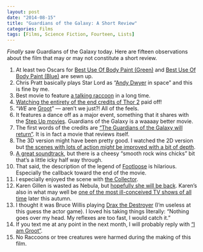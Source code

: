 ```yaml
---
layout: post
date: "2014-08-15"
title: "Guardians of the Galaxy: A Short Review"
categories: Films
tags: [Films, Science Fiction, Fourteen, Lists]
---
```


*Finally* saw Guardians of the Galaxy today. Here are fifteen observations about the film that may or may not constitute a short review.

1. At least two Oscars for [Best Use Of Body Paint (Green)](http://media.comicbook.com/uploads1/2014/07/guardians-of-the-galaxy-gamora-101682-101718.jpg) and [Best Use Of Body Paint (Blue)](http://images.radiotimes.com/namedimage/Karen_Gillan_takes_on_Zoe_Saldana_in_extended_Guardians_of_the_Galaxy_trailer.jpg?quality=85&mode=crop&width=620&height=374&404=tv&url=/uploads/images/original/53103.jpg) are sewn up.
2. Chris Pratt basically plays Star Lord as “[Andy Dwyer](http://parksandrecreation.wikia.com/wiki/Andy_Dwyer) in space” and this is fine by me.
3. Best movie to feature [a talking raccoon](http://www.etonline.com/movies/148845_bradley_cooper_explains_his_voice_guardians_of_the_galaxy/) in a long time.
4. [Watching the entirety of the end credits of Thor 2](http://screenrant.com/thor-2-dark-world-mid-post-credits-button-scenes-explained) paid off!
5. “_WE_ are [Groot](https://uk.yahoo.com/movies/dancing-baby-groot-clip-guardians-of-the-galaxy-94738291414.html)” — aren’t we just?! All of the feels.
6. It features a dance off as a major event, something that it shares with the [Step Up movies](http://en.wikipedia.org/wiki/Step_Up_(film_series)). Guardians of the Galaxy is a waaaay better movie.
7. The first words of the credits are [“The Guardians of the Galaxy will return”](http://www.mtv.com/news/1887915/guardians-of-the-galaxy-sequel/). It is in fact a movie that reviews itself.
8. The 3D version might have been pretty good. I watched the 2D version but [the scenes with lots of action _might_ be improved with a bit of depth](http://www.cinemablend.com/new/Guardians-Galaxy-Has-Something-Special-Planned-Its-IMAX-3D-43350.html).
9. [A great soundtrack](http://www.telegraph.co.uk/culture/film/film-news/11033572/Guardians-of-the-Galaxy-Awesome-Mix-soundtrack-tops-Billboard-chart.html), but there is a cheesy “smooth rock wins chicks” bit that’s a little icky half way through.
10. That said, the description of the legend of [Footloose](http://www.imdb.com/title/tt0087277/) is hilarious. Especially the callback toward the end of the movie.
11. I especially enjoyed the scene with [the Collector](http://www.slashfilm.com/guardians-of-the-galaxy-easter-eggs-quotes/).
12. Karen Gillen is wasted as Nebula, but [hopefully she will be back](http://www.cinemablend.com/new/Nebula-Return-Guardians-Galaxy-2-66648.html). Karen’s also in what may well be [one of the most ill-conceived TV shows of all time](http://abc.go.com/shows/selfie) later this autumn.
13. I thought it was Bruce Willis playing [Drax the Destroyer](http://whatculture.com/wwe/batista-praised-role-guardians-galaxy-movie.php) (I’m useless at this guess the actor game). I loved his taking things literally: “Nothing goes over my head. My reflexes are too fast, I would catch it.”
14. If you text me at any point in the next month, I will probably reply with [“I am Groot”](http://www.nerdist.com/2014/08/translate-any-website-into-groot-speak-with-this-nifty-new-button/).
15. No Raccoons or tree creatures were harmed during the making of this film.
